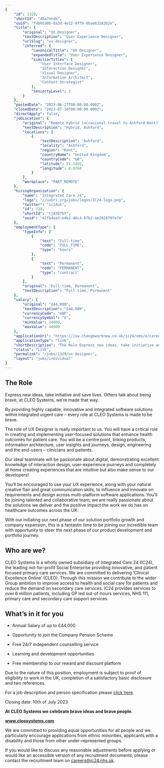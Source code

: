 ```yaml
---
{
	"id": 1329,
	"shortId": "46a7nh4b",
	"uuid": "fd69530b-8a3d-4e12-9f79-9bae63182b2e",
	"title": {
		"original": "UX Designer",
		"textDescription": "User Experience Designer",
		"urlSlug": "ux-designer",
		"inferred": {
			"canonicalTitle": "UX Designer",
			"expandedTitle": "User Experience Designer",
			"similiarTitles": [
				"User Interface Designer",
				"Interaction Designer",
				"Visual Designer",
				"Information Architect",
				"Content Strategist"
			],
			"seniortyLevel": 3
		}
	},
	"postedDate": "2023-06-27T00:00:00.000Z",
	"closedDate": "2023-07-10T00:00:00.000Z",
	"directApply": false,
	"jobLocation": {
		"original": "Remote hybrid (occasional travel to Ashford Kent)",
		"textDescription": "Hybrid, Ashford",
		"locations": [
			{
				"textDescription": "Ashford",
				"locality": "Ashford",
				"region": "Kent",
				"countryName": "United Kingdom",
				"countryCode": "GB",
				"latitude": 51.1465,
				"longitude": 0.8768
			}
		],
		"workplace": "PART_REMOTE"
	},
	"hiringOrganization": {
		"name": "Integrated Care 24",
		"logo": "//uxbri.org/jobs/logos/IC24-logo.png",
		"twitter": "ic24uk",
		"id": 739,
		"shortId": "tjAYD7kY",
		"uuid": "41fb4aa3-e4b2-48c4-87b2-ae202870fe74"
	},
	"employmentType": {
		"typeInfo": [
			{
				"text": "Full-time",
				"code": "FULL_TIME",
				"type": "hours"
			},
			{
				"text": "Permanent",
				"code": "PERMANENT",
				"type": "contract"
			}
		],
		"original": "Full-time, Permanent",
		"textDescription": "Full-time, Permanent"
	},
	"salary": {
		"original": "£44,000",
		"textDescription": "£44,000",
		"currencyCode": "GBP",
		"currencySymbol": "£",
		"minValue": 44000,
		"maxValue": 44000
	},
	"applicationUri": "https://isw.changeworknow.co.uk/ic24/vms/e/careers/positions/dGp56gllzpKAQCH3IZJraX",
	"applicationType": "link",
	"shortDescription": "The Role Express new ideas, take initiative and save lives. Others talk about being brave, at CLEO Systems, we’re’ made that way. By providing highly capable, innovative and integrated software",
	"status": "LIVE",
	"permalink": "/jobs/1329/ux-designer",
	"layout": "jobs/individual"
}
---
```

<h2>The Role</h2><p>Express new ideas, take initiative and save lives. Others talk about being brave, at CLEO Systems, we’re made that way.</p><p>By providing highly capable, innovative and integrated software solutions within integrated urgent care –&nbsp;every role at CLEO Systems is made to be brave.&nbsp;</p><p>The role of&nbsp;UX Designer<strong>&nbsp;</strong>is really important to us. You will have a critical role in creating and implementing user-focused solutions that enhance health outcomes for patient care. You will be a centre point, linking products, information architecture, user insights and journeys, design, engineering and the end-users – clinicians and patients.</p><p>Our ideal teammate will be passionate about digital, demonstrating excellent knowledge of interaction design, user-experience journeys and completely at home creating experiences that are intuitive but also make sense to our developers!</p><p>You’ll be encouraged to use your UX experience, along with your natural creative flair and great communication skills, to influence and innovate on requirements and design across multi-platform software applications. You’ll be joining talented and collaborative team; we are really passionate about the solutions we deliver and the positive impact the work we do has on healthcare outcomes across the UK.</p><p>With our initiating our next phase of our solution portfolio growth and company expansion, this is a fantastic time to be joining our incredible team with opportunity to steer the next phase of our product development and portfolio journey.</p><h2>Who are we?</h2><p>CLEO Systems is a wholly owned subsidiary of Integrated Care 24 (IC24), the leading not-for-profit Social Enterprise providing innovative, and patient focused primary care services. We are committed to delivering ‘Clinical Excellence Online’ (CLEO). Through this mission we contribute to the wider Group ambition to improve access to health and social care for patients and reduce the demand on secondary care services. IC24 provides services to over 6 million patients, including GP led out-of-hours services, NHS 111, primary care and secondary care support services.</p><h2>What’s in it for you</h2><ul><li><p>Annual Salary of up to £44,000</p></li><li><p>Opportunity to join the Company Pension Scheme</p></li><li><p>Free 24/7 independent counselling service</p></li><li><p>Learning and development opportunities</p></li><li><p>Free membership to our reward and discount platform</p></li></ul><p>Due to the nature of this position, employment is subject to proof of eligibility to work in the UK, completion of a satisfactory basic disclosure and two references.</p><p>For a job description and person specification please&nbsp;<a target="_blank" rel="noopener noreferrer nofollow" href="https://careers.ic24.org.uk/wp-content/uploads/2023/03/Cleo-SystemsUX-Designer-JD-March-2023.pdf">click here</a>.</p><p>Closing date: 10th of July&nbsp;2023</p><p><strong>At CLEO Systems we celebrate brave ideas and brave people.</strong></p><p><a target="_blank" rel="noopener noreferrer nofollow" href="http://www.cleosystems.com"><strong>www.cleosystems.com</strong></a></p><p>We are committed to providing equal opportunities for all people and we particularly encourage applications from ethnic minorities, applicants with a disability and&nbsp;those from other under-represented groups.&nbsp;</p><p>If you would like to discuss any reasonable adjustments before applying or would like an accessible version of any recruitment documents, please contact the recruitment team on&nbsp;<a target="_blank" rel="noopener noreferrer nofollow" href="mailto:careers@ic24.nhs.uk">careers@ic24.nhs.uk</a>.</p>
